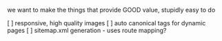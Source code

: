 we want to make the things that provide GOOD value, stupidly easy to do

[ ] responsive, high quality images
[ ] auto canonical tags for dynamic pages
[ ] sitemap.xml generation - uses route mapping?
